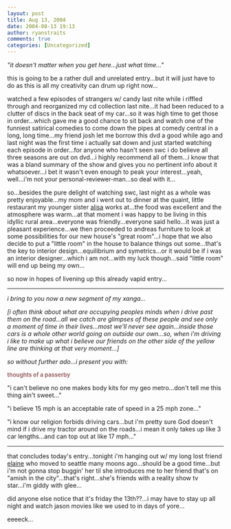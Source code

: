 ```yaml
---
layout: post
title: Aug 13, 2004
date: 2004-08-13 19:13
author: ryanstraits
comments: true
categories: [Uncategorized]
---
```

<em>"it doesn't matter when you get here...just what time..."</em>

this is going to be a rather dull and unrelated entry...but it will just have to do as this is all my creativity can drum up right now...

watched a few episodes of strangers w/ candy last nite while i riffled through and reorganized my cd collection last nite...it had been reduced to a clutter of discs in the back seat of my car...so it was high time to get those in order...which gave me a good chance to sit back and watch one of the funniest satirical comedies to come down the pipes at comedy central in a long, long time...my friend josh let me borrow this dvd a good while ago and last night was the first time i actually sat down and just started watching each episode in order...for anyone who hasn't seen swc i do believe all three seasons are out on dvd...i highly recommend all of them...i know that was a bland summary of the show and gives you no pertinent info about it whatsoever...i bet it wasn't even enough to peak your interest...yeah, well...i'm not your personal-reviewer-man...so deal with it...

so...besides the pure delight of watching swc, last night as a whole was pretty enjoyable...my mom and i went out to dinner at the quaint, little restaurant my younger sister <a href="http://www.xanga.com/home.aspx?user=Secrets_held_in" target="_new">alisa</a> works at...the food was excellent and the atmosphere was warm...at that moment i was happy to be living in this idyllic rural area...everyone was friendly...everyone said hello...it was just a pleasant experience...we then proceeded to andreas furniture to look at some possibilities for our new house's "great room"...i hope that we also decide to put a "little room" in the house to balance things out some...that's the key to interior design...equilibrium and symetrics...or it would be if i was an interior designer...which i am not...with my luck though...said "little room" will end up being my own...

so now in hopes of livening up this already vapid entry...

<hr id="null" />

<em>i bring to you now a new segment of my xanga...</em>

<em>[i often think about what are occupying peoples minds when i drive past them on the road...all we catch are glimpses of these people and see only a moment of time in their lives...most we'll never see again...inside those cars is a whole other world going on outside our own...so, when i'm driving i like to make up what i believe our friends on the other side of the yellow line are thinking at that very moment...]</em>

<em>so without further ado...i present you with:</em>

<strong><span style="color:#996666;font-size:small;">thoughts of a passerby</span></strong>

"i can't believe no one makes body kits for my geo metro...don't tell me this thing ain't sweet..."

"i believe 15 mph is an acceptable rate of speed in a 25 mph zone..."

"i know our religion forbids driving cars...but i'm pretty sure God doesn't mind if i drive my tractor around on the roads...i mean it only takes up like 3 car lengths...and can top out at like 17 mph..."

<hr id="null" />

that concludes today's entry...tonight i'm hanging out w/ my long lost friend <a href="http://www.xanga.com/elaineraemast" target="_new">elaine</a> who moved to seattle many moons ago...should be a good time...but i'm not gonna stop buggin' her til she introduces me to her friend that's on "amish in the city"...that's right...she's friends with a reality show tv star...i'm giddy with glee...

did anyone else notice that it's friday the 13th??...i may have to stay up all night and watch jason movies like we used to in days of yore...

eeeeck...
